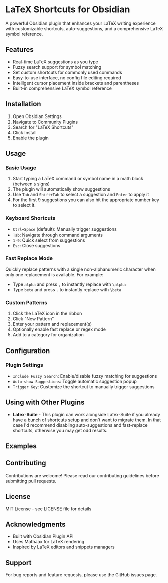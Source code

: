 # LaTeX Shortcuts for Obsidian

A powerful Obsidian plugin that enhances your LaTeX writing experience with customizable shortcuts, auto-suggestions, and a comprehensive LaTeX symbol reference.

## Features

- Real-time LaTeX suggestions as you type
- Fuzzy search support for symbol matching
- Set custom shortcuts for commonly used commands
- Easy-to-use interface, no config file editing required
- Intelligent cursor placement inside brackets and parentheses
- Built-in comprehensive LaTeX symbol reference

## Installation

1. Open Obsidian Settings
2. Navigate to Community Plugins
3. Search for "LaTeX Shortcuts"
4. Click Install
5. Enable the plugin

## Usage

### Basic Usage
1. Start typing a LaTeX command or symbol name in a math block (between `$` signs)
2. The plugin will automatically show suggestions
3. Use `Tab` and `Shift+Tab` to select a suggestion and `Enter` to apply it
4. For the first 9 suggestions you can also hit the appropriate number key to select it.

### Keyboard Shortcuts
- `Ctrl+Space` (default): Manually trigger suggestions
- `Tab`: Navigate through command arguments
- `1-9`: Quick select from suggestions
- `Esc`: Close suggestions

### Fast Replace Mode
Quickly replace patterns with a single non-alphanumeric character when only one replacement is available. For example:
- Type `alpha` and press `,` to instantly replace with `\alpha`
- Type `beta` and press `.` to instantly replace with `\beta`

### Custom Patterns
1. Click the LaTeX icon in the ribbon
2. Click "New Pattern"
3. Enter your pattern and replacement(s)
4. Optionally enable fast replace or regex mode
5. Add to a category for organization

## Configuration

### Plugin Settings
- `Include Fuzzy Search`: Enable/disable fuzzy matching for suggestions
- `Auto-show Suggestions`: Toggle automatic suggestion popup
- `Trigger Key`: Customize the shortcut to manually trigger suggestions

## Using with Other Plugins

* **Latex-Suite** - This plugin can work alongside Latex-Suite if you already have a bunch of shortcuts setup and don't want to migrate them.  In that case I'd recommend disabling auto-suggestions and fast-replace shortcuts, otherwise you may get odd results.

## Examples


## Contributing

Contributions are welcome! Please read our contributing guidelines before submitting pull requests.

## License

MIT License - see LICENSE file for details

## Acknowledgments

- Built with Obsidian Plugin API
- Uses MathJax for LaTeX rendering
- Inspired by LaTeX editors and snippets managers

## Support

For bug reports and feature requests, please use the GitHub issues page.
